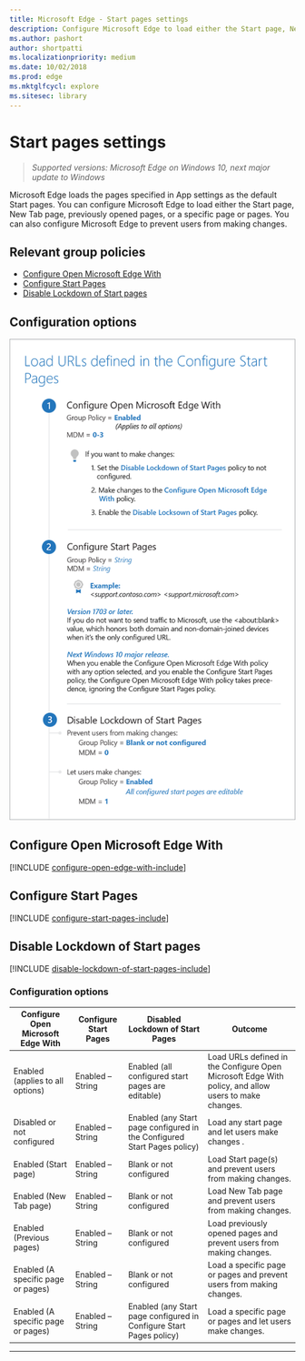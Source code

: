 ```yaml
---
title: Microsoft Edge - Start pages settings
description: Configure Microsoft Edge to load either the Start page, New Tab page, previously opened pages, or a specific page or pages.
ms.author: pashort
author: shortpatti
ms.localizationpriority: medium
ms.date: 10/02/2018
ms.prod: edge
ms.mktglfcycl: explore
ms.sitesec: library
---
```


# Start pages settings
>*Supported versions: Microsoft Edge on Windows 10, next major update to Windows*


Microsoft Edge loads the pages specified in App settings as the default Start pages.  You can configure Microsoft Edge to load either the Start page, New Tab page, previously opened pages, or a specific page or pages.  You can also configure Microsoft Edge to prevent users from making changes. 

## Relevant group policies

- [Configure Open Microsoft Edge With](#configure-open-microsoft-edge-with)
- [Configure Start Pages](#configure-start-pages)
- [Disable Lockdown of Start pages](#disable-lockdown-of-start-pages)


## Configuration options 

![Load URLs defined in Configure Start Pages](../images/load-urls-defined-in-configure-open-edge-with-main-sm.png)


## Configure Open Microsoft Edge With
[!INCLUDE [configure-open-edge-with-include](../includes/configure-open-edge-with-include.md)]

## Configure Start Pages
[!INCLUDE [configure-start-pages-include](../includes/configure-start-pages-include.md)]

## Disable Lockdown of Start pages
[!INCLUDE [disable-lockdown-of-start-pages-include](../includes/disable-lockdown-of-start-pages-include.md)]


### Configuration options

| **Configure Open Microsoft Edge With** | **Configure Start Pages** | **Disabled Lockdown of Start Pages** | **Outcome** |
| --- | --- | --- | --- |
| Enabled (applies to all options) | Enabled – String | Enabled (all configured start pages are editable) | Load URLs defined in the Configure Open Microsoft Edge With policy, and allow users to make changes. |
| Disabled or not configured | Enabled – String | Enabled (any Start page configured in the Configured Start Pages policy) |  Load any start page and let users make changes .|
| Enabled (Start page) | Enabled – String | Blank or not configured | Load Start page(s) and prevent users from making changes. |
| Enabled (New Tab page) | Enabled – String | Blank or not configured | Load New Tab page and prevent users from making changes. |
| Enabled (Previous pages) | Enabled – String | Blank or not configured | Load previously opened pages and prevent users from making changes. |
| Enabled (A specific page or pages) | Enabled – String | Blank or not configured | Load a specific page or pages and prevent users from making changes. |
| Enabled (A specific page or pages) | Enabled – String | Enabled (any Start page configured in Configure Start Pages policy) | Load a specific page or pages and let users make changes. |
---